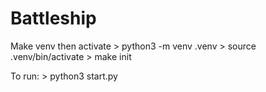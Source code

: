 # Battleship

Make venv then activate
    > python3 -m venv .venv
    > source .venv/bin/activate
    > make init

To run:
    > python3 start.py
